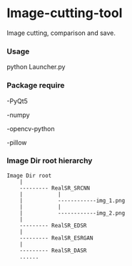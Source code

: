 # Image-cutting-tool
Image cutting, comparison and save.

### Usage

python Launcher.py


### Package require

-PyQt5 

-numpy 

-opencv-python

-pillow

### Image Dir root hierarchy

````
Image Dir root
    |
    --------- RealSR_SRCNN
    |           |
    |           ------------img_1.png
    |           |
    |           ------------img_2.png
    |
    --------- RealSR_EDSR
    |
    --------- RealSR_ESRGAN
    |
    --------- RealSR_DASR
    ......
````